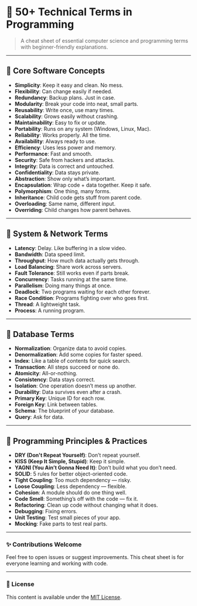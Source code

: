 # 🧠 50+ Technical Terms in Programming

> A cheat sheet of essential computer science and programming terms with beginner-friendly explanations.

---

## 🔹 Core Software Concepts

- **Simplicity**: Keep it easy and clean. No mess.  
- **Flexibility**: Can change easily if needed.  
- **Redundancy**: Backup plans. Just in case.  
- **Modularity**: Break your code into neat, small parts.  
- **Reusability**: Write once, use many times.  
- **Scalability**: Grows easily without crashing.  
- **Maintainability**: Easy to fix or update.  
- **Portability**: Runs on any system (Windows, Linux, Mac).  
- **Reliability**: Works properly. All the time.  
- **Availability**: Always ready to use.  
- **Efficiency**: Uses less power and memory.  
- **Performance**: Fast and smooth.  
- **Security**: Safe from hackers and attacks.  
- **Integrity**: Data is correct and untouched.  
- **Confidentiality**: Data stays private.  
- **Abstraction**: Show only what’s important.  
- **Encapsulation**: Wrap code + data together. Keep it safe.  
- **Polymorphism**: One thing, many forms.  
- **Inheritance**: Child code gets stuff from parent code.  
- **Overloading**: Same name, different input.  
- **Overriding**: Child changes how parent behaves.  

---

## 🔹 System & Network Terms

- **Latency**: Delay. Like buffering in a slow video.  
- **Bandwidth**: Data speed limit.  
- **Throughput**: How much data actually gets through.  
- **Load Balancing**: Share work across servers.  
- **Fault Tolerance**: Still works even if parts break.  
- **Concurrency**: Tasks running at the same time.  
- **Parallelism**: Doing many things at once.  
- **Deadlock**: Two programs waiting for each other forever.  
- **Race Condition**: Programs fighting over who goes first.  
- **Thread**: A lightweight task.  
- **Process**: A running program.  

---

## 🔹 Database Terms

- **Normalization**: Organize data to avoid copies.  
- **Denormalization**: Add some copies for faster speed.  
- **Index**: Like a table of contents for quick search.  
- **Transaction**: All steps succeed or none do.  
- **Atomicity**: All-or-nothing.  
- **Consistency**: Data stays correct.  
- **Isolation**: One operation doesn’t mess up another.  
- **Durability**: Data survives even after a crash.  
- **Primary Key**: Unique ID for each row.  
- **Foreign Key**: Link between tables.  
- **Schema**: The blueprint of your database.  
- **Query**: Ask for data.  

---

## 🔹 Programming Principles & Practices

- **DRY (Don't Repeat Yourself)**: Don’t repeat yourself.  
- **KISS (Keep It Simple, Stupid)**: Keep it simple.  
- **YAGNI (You Ain’t Gonna Need It)**: Don’t build what you don’t need.  
- **SOLID**: 5 rules for better object-oriented code.  
- **Tight Coupling**: Too much dependency — risky.  
- **Loose Coupling**: Less dependency — flexible.  
- **Cohesion**: A module should do one thing well.  
- **Code Smell**: Something’s off with the code — fix it.  
- **Refactoring**: Clean up code without changing what it does.  
- **Debugging**: Fixing errors.  
- **Unit Testing**: Test small pieces of your app.  
- **Mocking**: Fake parts to test real parts.  

---

### ✨ Contributions Welcome
Feel free to open issues or suggest improvements. This cheat sheet is for everyone learning and working with code.

---

### 📌 License
This content is available under the [MIT License](LICENSE).
